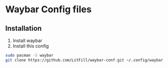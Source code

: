 # Waybar Config files

## Installation

1. Install waybar
1. Install this config

```sh
sudo pacman -S waybar
git clone https://github.com/LitFill/waybar-conf.git ~/.config/waybar
```
